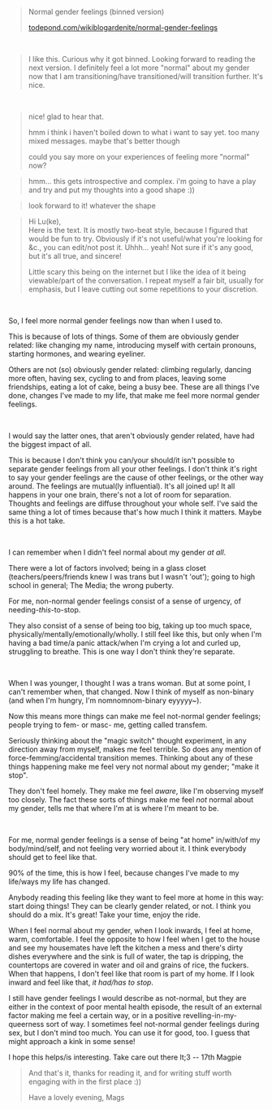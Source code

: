 > Normal gender feelings (binned version) 
> 
> [todepond.com/wikiblogardenite/normal-gender-feelings](https://www.todepond.com/wikiblogardenite/normal-gender-feelings/)

<br>

> I like this. Curious why it got binned. Looking forward to reading the next version. I definitely feel a lot more "normal" about my gender now that I am transitioning/have transitioned/will transition further. It's nice.

<br>

> nice! glad to hear that. 
> 
> hmm i think i haven't boiled down to what i want to say yet. too many mixed messages. maybe that's better though
>
> could you say more on your experiences of feeling more "normal" now?

> hmm... this gets introspective and complex. i'm going to have a play and try and put my thoughts into a good shape :))

> look forward to it! whatever the shape

> Hi Lu(ke), \
> Here is the text. It is mostly two-beat style, because I figured that
> would be fun to try. Obviously if it's not useful/what you're looking
> for &c., you can edit/not post it. Uhhh... yeah! Not sure if it's any
good, but it's all true, and sincere!
> 
> Little scary this being on the internet but I like the idea of it being
viewable/part of the conversation. I repeat myself a fair bit, usually
for emphasis, but I leave cutting out some repetitions to your discretion.

<br>

So, I feel more normal gender feelings now than when I used to.

This is
because of lots of things. Some of them are obviously gender related:
like changing my name, introducing myself with certain pronouns,
starting hormones, and wearing eyeliner.

Others are not (so) obviously
gender related: climbing regularly, dancing more often, having sex,
cycling to and from places, leaving some friendships, eating a lot of
cake, being a busy bee. These are all things I've done, changes I've
made to my life, that make me feel more normal gender feelings.

<br>

I would say the latter ones, that aren't obviously gender related, have
had the biggest impact of all.

This is because I don't think you
can/your should/it isn't possible to separate gender feelings from all
your other feelings. I don't think it's right to say your gender
feelings are the cause of other feelings, or the other way around. The
feelings are mutual(ly influential). It's all joined up! It all happens
in your one brain, there's not a lot of room for separation. Thoughts
and feelings are diffuse throughout your whole self. I've said the same
thing a lot of times because that's how much I think it matters. Maybe
this is a hot take.

<br>

I can remember when I didn't feel normal about my gender *at all*.

There
were a lot of factors involved; being in a glass closet
(teachers/peers/friends knew I was trans but I wasn't 'out'); going to
high school in general; The Media; the wrong puberty.

For me, non-normal
gender feelings consist of a sense of urgency, of
needing-*this*-to-stop.

They also consist of a sense of being too big,
taking up too much space, physically/mentally/emotionally/wholly. I
still feel like this, but only when I'm having a bad time/a panic
attack/when I'm crying a lot and curled up, struggling to breathe. This
is one way I don't think they're separate.

<br>

When I was younger, I thought I was a trans woman. But at some point, I
can't remember when, that changed. Now I think of myself as non-binary
(and when I'm hungry, I'm nomnomnom-binary eyyyyy~).

Now this means more
things can make me feel not-normal gender feelings; people trying to
fem- or masc- me, getting called transfem.

Seriously thinking about the
"magic switch" thought experiment, in any direction away from myself,
makes me feel terrible. So does any mention of force-femming/accidental
transition memes. Thinking about any of these things happening make me
feel very not normal about my gender; "make it stop".

They don't feel
homely. They make me feel *aware*, like I'm observing myself too
closely. The fact these sorts of things make me feel *not* normal about
my gender, tells me that where I'm at is where I'm meant to be.

<br>

For me, normal gender feelings is a sense of being "at home" in/with/of
my body/mind/self, and not feeling very worried about it. I think
everybody should get to feel like that. 

90% of the time, this is how I
feel, because changes I've made to my life/ways my life has changed.

Anybody reading this feeling like they want to feel more at home in this
way: start doing things! They can be clearly gender related, or not. I
think you should do a mix. It's great! Take your time, enjoy the ride.

When I feel normal about my gender, when I look inwards, I feel at home,
warm, comfortable. I feel the opposite to how I feel when I get to the
house and see my housemates have left the kitchen a mess and there's
dirty dishes everywhere and the sink is full of water, the tap is
dripping, the countertops are covered in water and oil and grains of
rice, the fuckers. When that happens, I don't feel like that room is
part of my home. If I look inward and feel like that, *it had/has to stop*.

I still have gender feelings I would describe as not-normal, but they
are either in the context of poor mental health episode, the result of
an external factor making me feel a certain way, or in a positive
revelling-in-my-queerness sort of way. I sometimes feel not-normal
gender feelings during sex, but I don't mind too much. You can use it
for good, too. I guess that might approach a kink in some sense!

I hope this helps/is interesting. Take care out there lt;3 -- 17th Magpie

> And that's it, thanks for reading it, and for writing stuff worth
> engaging with in the first place :))
> 
> Have a lovely evening,
> Mags

